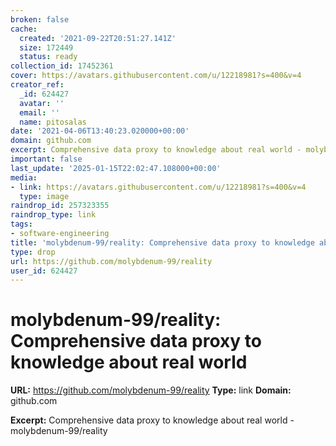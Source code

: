 ```yaml
---
broken: false
cache:
  created: '2021-09-22T20:51:27.141Z'
  size: 172449
  status: ready
collection_id: 17452361
cover: https://avatars.githubusercontent.com/u/12218981?s=400&v=4
creator_ref:
  _id: 624427
  avatar: ''
  email: ''
  name: pitosalas
date: '2021-04-06T13:40:23.020000+00:00'
domain: github.com
excerpt: Comprehensive data proxy to knowledge about real world - molybdenum-99/reality
important: false
last_update: '2025-01-15T22:02:47.108000+00:00'
media:
- link: https://avatars.githubusercontent.com/u/12218981?s=400&v=4
  type: image
raindrop_id: 257323355
raindrop_type: link
tags:
- software-engineering
title: 'molybdenum-99/reality: Comprehensive data proxy to knowledge about real world'
type: drop
url: https://github.com/molybdenum-99/reality
user_id: 624427
---
```


# molybdenum-99/reality: Comprehensive data proxy to knowledge about real world

**URL:** https://github.com/molybdenum-99/reality
**Type:** link
**Domain:** github.com

**Excerpt:** Comprehensive data proxy to knowledge about real world - molybdenum-99/reality
